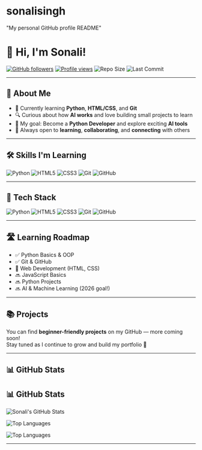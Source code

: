 # sonalisingh
"My personal GitHub profile README"  

# 👋 Hi, I'm Sonali!

[![GitHub followers](https://img.shields.io/github/followers/sonalisingh25?label=Follow&style=social)](https://github.com/sonalisingh25)
[![Profile views](https://komarev.com/ghpvc/?username=sonalisingh25&color=blueviolet&style=flat)](https://github.com/sonalisingh25)
![Repo Size](https://img.shields.io/github/repo-size/sonalisingh25/sonalisingh)
![Last Commit](https://img.shields.io/github/last-commit/sonalisingh25/sonalisingh)


---

## 🧠 About Me  
- 🌱 Currently learning **Python**, **HTML/CSS**, and **Git**  
- 🔍 Curious about how **AI works** and love building small projects to learn  
- 🎯 My goal: Become a **Python Developer** and explore exciting **AI tools**  
- 💬 Always open to **learning**, **collaborating**, and **connecting** with others  

---

## 🛠️ Skills I'm Learning  

![Python](https://img.shields.io/badge/Python-3670A0?style=for-the-badge&logo=python&logoColor=ffdd54)
![HTML5](https://img.shields.io/badge/HTML5-E34F26?style=for-the-badge&logo=html5&logoColor=white)
![CSS3](https://img.shields.io/badge/CSS3-1572B6?style=for-the-badge&logo=css3&logoColor=white)
![Git](https://img.shields.io/badge/Git-F05032?style=for-the-badge&logo=git&logoColor=white)
![GitHub](https://img.shields.io/badge/GitHub-100000?style=for-the-badge&logo=github&logoColor=white)

---

## 🚀 Tech Stack

![Python](https://img.shields.io/badge/-Python-333333?style=flat&logo=python)
![HTML5](https://img.shields.io/badge/-HTML5-333333?style=flat&logo=html5)
![CSS3](https://img.shields.io/badge/-CSS3-333333?style=flat&logo=css3)
![Git](https://img.shields.io/badge/-Git-333333?style=flat&logo=git)
![GitHub](https://img.shields.io/badge/-GitHub-333333?style=flat&logo=github)

---

## 🛣️ Learning Roadmap

- ✅ Python Basics & OOP  
- ✅ Git & GitHub  
- 🔄 Web Development (HTML, CSS)  
- 🔜 JavaScript Basics  
- 🔜 Python Projects  
- 🔜 AI & Machine Learning (2026 goal!)

---

## 📚 Projects

You can find **beginner-friendly projects** on my GitHub — more coming soon!  
Stay tuned as I continue to grow and build my portfolio 🚀  

---

## 📊 GitHub Stats

## 📊 GitHub Stats

![Sonali's GitHub Stats](https://github-readme-stats.vercel.app/api?username=sonalisingh25&show_icons=true&theme=tokyonight)

![Top Languages](https://github-readme-stats.vercel.app/api/top-langs/?username=sonalisingh25&layout=compact&theme=tokyonight)


![Top Languages](https://github-readme-stats.vercel.app/api/top-langs/?username=sonalisingh25&layout=compact&theme=tokyonight)

---


